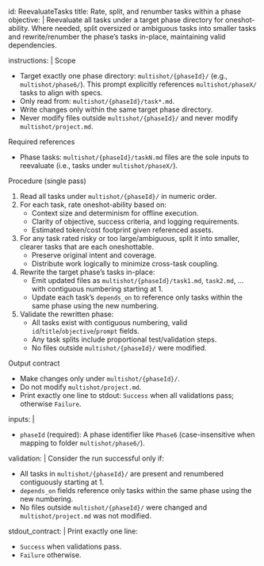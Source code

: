 id: ReevaluateTasks
title: Rate, split, and renumber tasks within a phase
objective: |
  Reevaluate all tasks under a target phase directory for oneshot-ability.
  Where needed, split oversized or ambiguous tasks into smaller tasks and
  rewrite/renumber the phase’s tasks in-place, maintaining valid dependencies.

instructions: |
  Scope
  - Target exactly one phase directory: `multishot/{phaseId}/` (e.g., `multishot/phase6/`). This prompt explicitly references `multishot/phaseX/` tasks to align with specs.
  - Only read from: `multishot/{phaseId}/task*.md`.
  - Write changes only within the same target phase directory.
  - Never modify files outside `multishot/{phaseId}/` and never modify `multishot/project.md`.

  Required references
  - Phase tasks: `multishot/{phaseId}/taskN.md` files are the sole inputs to reevaluate (i.e., tasks under `multishot/phaseX/`).

  Procedure (single pass)
  1) Read all tasks under `multishot/{phaseId}/` in numeric order.
  2) For each task, rate oneshot-ability based on:
     - Context size and determinism for offline execution.
     - Clarity of objective, success criteria, and logging requirements.
     - Estimated token/cost footprint given referenced assets.
  3) For any task rated risky or too large/ambiguous, split it into smaller, clearer tasks that are each oneshottable.
     - Preserve original intent and coverage.
     - Distribute work logically to minimize cross-task coupling.
  4) Rewrite the target phase’s tasks in-place:
     - Emit updated files as `multishot/{phaseId}/task1.md`, `task2.md`, ... with contiguous numbering starting at 1.
     - Update each task’s `depends_on` to reference only tasks within the same phase using the new numbering.
  5) Validate the rewritten phase:
     - All tasks exist with contiguous numbering, valid `id`/`title`/`objective`/`prompt` fields.
     - Any task splits include proportional test/validation steps.
     - No files outside `multishot/{phaseId}/` were modified.

  Output contract
  - Make changes only under `multishot/{phaseId}/`.
  - Do not modify `multishot/project.md`.
  - Print exactly one line to stdout: `Success` when all validations pass; otherwise `Failure`.

inputs: |
  - `phaseId` (required): A phase identifier like `Phase6` (case-insensitive when mapping to folder `multishot/phase6/`).

validation: |
  Consider the run successful only if:
  - All tasks in `multishot/{phaseId}/` are present and renumbered contiguously starting at 1.
  - `depends_on` fields reference only tasks within the same phase using the new numbering.
  - No files outside `multishot/{phaseId}/` were changed and `multishot/project.md` was not modified.

stdout_contract: |
  Print exactly one line:
  - `Success` when validations pass.
  - `Failure` otherwise.
